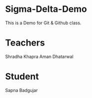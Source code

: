 # Sigma-Delta-Demo
This is a Demo for Git &amp; Github class.

# Teachers
Shradha Khapra
Aman Dhatarwal

# Student
Sapna Badgujar
